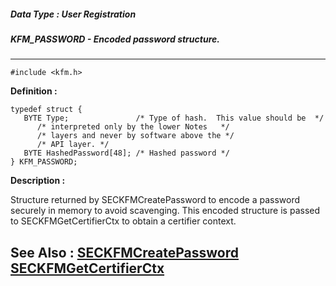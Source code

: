 ##### Data Type : User Registration
##### KFM_PASSWORD - Encoded password structure.
---
```
#include <kfm.h>
```

**Definition :**
```
typedef struct {
   BYTE Type;               /* Type of hash.  This value should be  */
      /* interpreted only by the lower Notes   */
      /* layers and never by software above the */
      /* API layer. */
   BYTE HashedPassword[48]; /* Hashed password */
} KFM_PASSWORD;
```

**Description :**

Structure returned by SECKFMCreatePassword to encode a password securely in memory to avoid scavenging.  This encoded structure is passed to SECKFMGetCertifierCtx to obtain a certifier context.


**See Also :**
[SECKFMCreatePassword](/domino-c-api-docs/reference/Func/SECKFMCreatePassword)
[SECKFMGetCertifierCtx](/domino-c-api-docs/reference/Func/SECKFMGetCertifierCtx)
---
